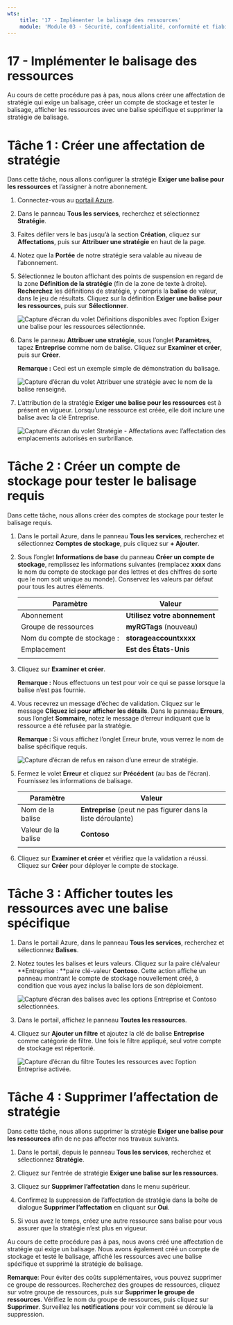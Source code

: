 ```yaml
---
wts:
    title: '17 - Implémenter le balisage des ressources'
    module: 'Module 03 - Sécurité, confidentialité, conformité et fiabilité'
---
```

# 17 - Implémenter le balisage des ressources

Au cours de cette procédure pas à pas, nous allons créer une affectation de stratégie qui exige un balisage, créer un compte de stockage et tester le balisage, afficher les ressources avec une balise spécifique et supprimer la stratégie de balisage.

# Tâche 1 : Créer une affectation de stratégie

Dans cette tâche, nous allons configurer la stratégie **Exiger une balise pour les ressources** et l’assigner à notre abonnement. 

1. Connectez-vous au [portail Azure](https://portal.azure.com).

2. Dans le panneau **Tous les services**, recherchez et sélectionnez **Stratégie**.

3. Faites défiler vers le bas jusqu’à la section **Création**, cliquez sur **Affectations**, puis sur **Attribuer une stratégie** en haut de la page.

4. Notez que la **Portée** de notre stratégie sera valable au niveau de l’abonnement. 

5. Sélectionnez le bouton affichant des points de suspension en regard de la zone  **Définition de la stratégie** (fin de la zone de texte à droite). **Recherchez** les définitions de stratégie, y compris la **balise** de valeur, dans le jeu de résultats. Cliquez sur la définition **Exiger une balise pour les ressources**, puis sur **Sélectionner**.

   ![Capture d’écran du volet Définitions disponibles avec l’option Exiger une balise pour les ressources sélectionnée.](../images/1701.png)

6. Dans le panneau **Attribuer une stratégie**, sous l’onglet **Paramètres**, tapez **Entreprise** comme nom de balise. Cliquez sur **Examiner et créer**, puis sur **Créer**.

    **Remarque :** Ceci est un exemple simple de démonstration du balisage. 

    ![Capture d’écran du volet Attribuer une stratégie avec le nom de la balise renseigné.](../images/1702.png)

7. L’attribution de la stratégie **Exiger une balise pour les ressources** est à présent en vigueur. Lorsqu’une ressource est créée, elle doit inclure une balise avec la clé Entreprise.

   ![Capture d’écran du volet Stratégie - Affectations avec l’affectation des emplacements autorisés en surbrillance.](../images/1703.png)

# Tâche 2 : Créer un compte de stockage pour tester le balisage requis

Dans cette tâche, nous allons créer des comptes de stockage pour tester le balisage requis. 

1. Dans le portail Azure, dans le panneau **Tous les services**, recherchez et sélectionnez **Comptes de stockage**, puis cliquez sur **+ Ajouter**.

2. Sous l’onglet **Informations de base** du panneau **Créer un compte de stockage**, remplissez les informations suivantes (remplacez **xxxx** dans le nom du compte de stockage par des lettres et des chiffres de sorte que le nom soit unique au monde). Conservez les valeurs par défaut pour tous les autres éléments.

    | Paramètre | Valeur | 
    | --- | --- |
    | Abonnement | **Utilisez votre abonnement** |
    | Groupe de ressources | **myRGTags** (nouveau) |
    | Nom du compte de stockage : | **storageaccountxxxx** |
    | Emplacement | **Est des États-Unis** |
    | | |

3. Cliquez sur **Examiner et créer**. 

    **Remarque :** Nous effectuons un test pour voir ce qui se passe lorsque la balise n’est pas fournie. 

4. Vous recevrez un message d’échec de validation. Cliquez sur le message **Cliquez ici pour afficher les détails**. Dans le panneau **Erreurs**, sous l’onglet **Sommaire**, notez le message d’erreur indiquant que la ressource a été refusée par la stratégie.

    **Remarque :** Si vous affichez l’onglet Erreur brute, vous verrez le nom de balise spécifique requis. 

    ![Capture d’écran de refus en raison d’une erreur de stratégie.](../images/1704.png)

5. Fermez le volet **Erreur** et cliquez sur **Précédent** (au bas de l’écran). Fournissez les informations de balisage. 

    | Paramètre | Valeur | 
    | --- | --- |
    | Nom de la balise | **Entreprise** (peut ne pas figurer dans la liste déroulante) |
    | Valeur de la balise | **Contoso** |
    | | |

6. Cliquez sur **Examiner et créer** et vérifiez que la validation a réussi. Cliquez sur **Créer** pour déployer le compte de stockage. 

# Tâche 3 : Afficher toutes les ressources avec une balise spécifique

1. Dans le portail Azure, dans le panneau **Tous les services**, recherchez et sélectionnez **Balises**.

2. Notez toutes les balises et leurs valeurs. Cliquez sur la paire clé/valeur **Entreprise : **paire clé-valeur **Contoso**. Cette action affiche un panneau montrant le compte de stockage nouvellement créé, à condition que vous ayez inclus la balise lors de son déploiement. 

   ![Capture d’écran des balises avec les options Entreprise et Contoso sélectionnées.](../images/1705.png)

3. Dans le portail, affichez le panneau **Toutes les ressources**.

4. Cliquez sur **Ajouter un filtre** et ajoutez la clé de balise **Entreprise** comme catégorie de filtre. Une fois le filtre appliqué, seul votre compte de stockage est répertorié.

    ![Capture d’écran du filtre Toutes les ressources avec l’option Entreprise activée.](../images/1706.png)

# Tâche 4 : Supprimer l’affectation de stratégie

Dans cette tâche, nous allons supprimer la stratégie **Exiger une balise pour les ressources** afin de ne pas affecter nos travaux suivants. 

1. Dans le portail, depuis le panneau **Tous les services**, recherchez et sélectionnez **Stratégie**.

2. Cliquez sur l’entrée de stratégie **Exiger une balise sur les ressources**.

3. Cliquez sur **Supprimer l’affectation** dans le menu supérieur.

4. Confirmez la suppression de l’affectation de stratégie dans la boîte de dialogue **Supprimer l’affectation** en cliquant sur **Oui**.

5. Si vous avez le temps, créez une autre ressource sans balise pour vous assurer que la stratégie n’est plus en vigueur.

Au cours de cette procédure pas à pas, nous avons créé une affectation de stratégie qui exige un balisage. Nous avons également créé un compte de stockage et testé le balisage, affiché les ressources avec une balise spécifique et supprimé la stratégie de balisage.


**Remarque**: Pour éviter des coûts supplémentaires, vous pouvez supprimer ce groupe de ressources. Recherchez des groupes de ressources, cliquez sur votre groupe de ressources, puis sur **Supprimer le groupe de ressources**. Vérifiez le nom du groupe de ressources, puis cliquez sur **Supprimer**. Surveillez les **notifications** pour voir comment se déroule la suppression.
